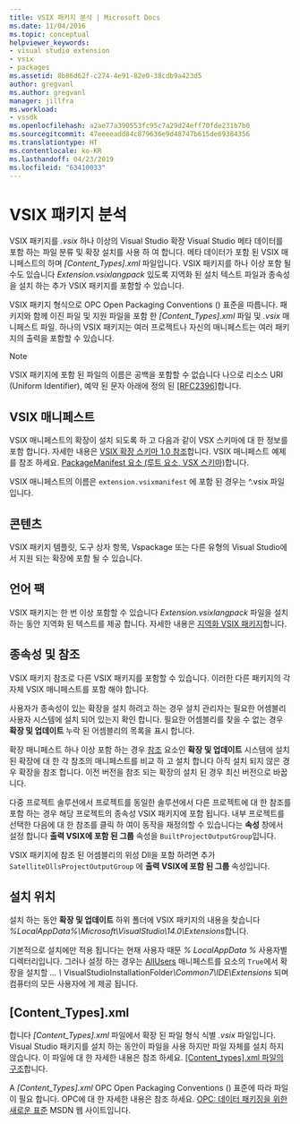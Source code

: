 ```yaml
---
title: VSIX 패키지 분석 | Microsoft Docs
ms.date: 11/04/2016
ms.topic: conceptual
helpviewer_keywords:
- visual studio extension
- vsix
- packages
ms.assetid: 8b86d62f-c274-4e91-82e0-38cdb9a423d5
author: gregvanl
ms.author: gregvanl
manager: jillfra
ms.workload:
- vssdk
ms.openlocfilehash: a2ae77a390553fc95c7a29d24eff70fde231b7b0
ms.sourcegitcommit: 47eeeeadd84c879636e9d48747b615de69384356
ms.translationtype: HT
ms.contentlocale: ko-KR
ms.lasthandoff: 04/23/2019
ms.locfileid: "63410033"
---
```

# <a name="anatomy-of-a-vsix-package"></a>VSIX 패키지 분석
VSIX 패키지를 *.vsix* 하나 이상의 Visual Studio 확장 Visual Studio 메타 데이터를 포함 하는 파일 분류 및 확장 설치를 사용 하 여 합니다. 메타 데이터가 포함 된 VSIX 매니페스트의 하며 *[Content_Types].xml* 파일입니다. VSIX 패키지를 하나 이상 포함 될 수도 있습니다 *Extension.vsixlangpack* 있도록 지역화 된 설치 텍스트 파일과 종속성을 설치 하는 추가 VSIX 패키지를 포함할 수 있습니다.

 VSIX 패키지 형식으로 OPC Open Packaging Conventions () 표준을 따릅니다. 패키지와 함께 이진 파일 및 지원 파일을 포함 한 *[Content_Types].xml* 파일 및 *.vsix* 매니페스트 파일. 하나의 VSIX 패키지는 여러 프로젝트나 자신의 매니페스트는 여러 패키지의 출력을 포함할 수 있습니다.

> [!NOTE]
> VSIX 패키지에 포함 된 파일의 이름은 공백을 포함할 수 없습니다 나으로 리소스 URI (Uniform Identifier), 예약 된 문자 아래에 정의 된 [ \[RFC2396\]](http://go.microsoft.com/fwlink/?LinkId=90339)합니다.

## <a name="the-vsix-manifest"></a>VSIX 매니페스트
 VSIX 매니페스트의 확장이 설치 되도록 하 고 다음과 같이 VSX 스키마에 대 한 정보를 포함 합니다. 자세한 내용은 [VSIX 확장 스키마 1.0 참조](https://msdn.microsoft.com/library/76e410ec-b1fb-4652-ac98-4a4c52e09a2b)합니다. VSIX 매니페스트 예제를 참조 하세요. [PackageManifest 요소 (루트 요소, VSX 스키마)](https://msdn.microsoft.com/library/f8ae42ba-775a-4d2b-976a-f556e147f187)합니다.

 VSIX 매니페스트의 이름은 `extension.vsixmanifest` 에 포함 된 경우는 ^.vsix 파일입니다.

## <a name="the-content"></a>콘텐츠
 VSIX 패키지 템플릿, 도구 상자 항목, Vspackage 또는 다른 유형의 Visual Studio에서 지원 되는 확장에 포함 될 수 있습니다.

## <a name="language-packs"></a>언어 팩
 VSIX 패키지는 한 번 이상 포함할 수 있습니다 *Extension.vsixlangpack* 파일을 설치 하는 동안 지역화 된 텍스트를 제공 합니다. 자세한 내용은 [지역화 VSIX 패키지](../extensibility/localizing-vsix-packages.md)합니다.

## <a name="dependencies-and-references"></a>종속성 및 참조
 VSIX 패키지 참조로 다른 VSIX 패키지를 포함할 수 있습니다. 이러한 다른 패키지의 각 자체 VSIX 매니페스트를 포함 해야 합니다.

 사용자가 종속성이 있는 확장을 설치 하려고 하는 경우 설치 관리자는 필요한 어셈블리 사용자 시스템에 설치 되어 있는지 확인 합니다. 필요한 어셈블리를 찾을 수 없는 경우 **확장 및 업데이트** 누락 된 어셈블리의 목록을 표시 합니다.

 확장 매니페스트 하나 이상 포함 하는 경우 [참조](/previous-versions/visualstudio/visual-studio-2010/dd393687(v=vs.100)) 요소인 **확장 및 업데이트** 시스템에 설치 된 확장에 대 한 각 참조의 매니페스트를 비교 하 고 설치 합니다 아직 설치 되지 않은 경우 확장을 참조 합니다. 이전 버전을 참조 되는 확장의 설치 된 경우 최신 버전으로 바꿉니다.

 다중 프로젝트 솔루션에서 프로젝트를 동일한 솔루션에서 다른 프로젝트에 대 한 참조를 포함 하는 경우 해당 프로젝트의 종속성 VSIX 패키지에 포함 됩니다. 내부 프로젝트를 선택한 다음에 대 한 참조를 클릭 하 여이 동작을 재정의할 수 있습니다는 **속성** 창에서 설정 합니다 **출력 VSIX에 포함 된 그룹** 속성을 `BuiltProjectOutputGroup`입니다.

 VSIX 패키지에 참조 된 어셈블리의 위성 Dll을 포함 하려면 추가 `SatelliteDllsProjectOutputGroup` 에 **출력 VSIX에 포함 된 그룹** 속성입니다.

## <a name="installation-location"></a>설치 위치
 설치 하는 동안 **확장 및 업데이트** 하위 폴더에 VSIX 패키지의 내용을 찾습니다 *%LocalAppData%\Microsoft\VisualStudio\14.0\Extensions*합니다.

 기본적으로 설치에만 적용 됩니다는 현재 사용자 때문 *% LocalAppData %* 사용자별 디렉터리입니다. 그러나 설정 하는 경우는 [AllUsers](https://msdn.microsoft.com/library/ac817f50-3276-4ddb-b467-8bbb1432455b) 매니페스트를 요소의 `True`에서 확장을 설치할 <em>... \\</em> VisualStudioInstallationFolder<em>\Common7\IDE\Extensions</em> 되며 컴퓨터의 모든 사용자에 게 제공 됩니다.

## <a name="contenttypesxml"></a>[Content_Types].xml
 합니다 *[Content_Types].xml* 파일에서 확장 된 파일 형식 식별 *.vsix* 파일입니다. Visual Studio 패키지를 설치 하는 동안이 파일을 사용 하지만 파일 자체를 설치 하지 않습니다. 이 파일에 대 한 자세한 내용은 참조 하세요. [[Content_types].xml 파일의 구조](the-structure-of-the-content-types-dot-xml-file.md)합니다.

 A *[Content_Types].xml* OPC Open Packaging Conventions () 표준에 따라 파일이 필요 합니다. OPC에 대 한 자세한 내용은 참조 하세요. [OPC: 데이터 패키징을 위한 새로운 표준](https://blogs.msdn.microsoft.com/msdnmagazine/2007/08/08/opc-a-new-standard-for-packaging-your-data/) MSDN 웹 사이트입니다.